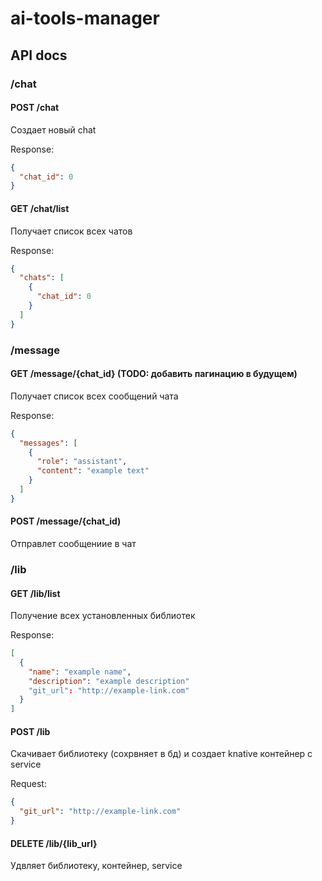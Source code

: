 # ai-tools-manager

## API docs
### /chat
#### POST /chat
Создает новый chat

Response: 
```json
{
  "chat_id": 0
}
```

#### GET /chat/list
Получает список всех чатов

Response: 
```json
{
  "chats": [
    {
      "chat_id": 0
    }
  ]
}
```


### /message
#### GET /message/{chat_id} (TODO: добавить пагинацию в будущем)
Получает список всех сообщений чата 

Response:
```json
{
  "messages": [
    {
      "role": "assistant",
      "content": "example text"
    }
  ]
}
```

#### POST /message/{chat_id)
Отправлет сообщениие в чат


### /lib
#### GET /lib/list
Получение всех установленных библиотек

Response: 
```json
[
  {
    "name": "example name",
    "description": "example description"
    "git_url": "http://example-link.com"
  }
]
```
#### POST /lib
Cкачивает библиотеку (сохрвняет в бд) и создает knative контейнер с service

Request:
```json
{
  "git_url": "http://example-link.com"
}
```

#### DELETE /lib/{lib_url}
Удвляет библиотеку, контейнер, service

